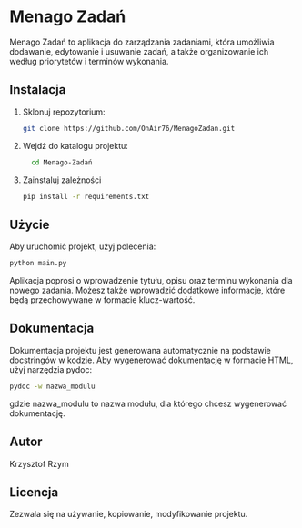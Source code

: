 # Menago Zadań

Menago Zadań to aplikacja do zarządzania zadaniami, która umożliwia dodawanie, edytowanie i usuwanie zadań, a także organizowanie ich według priorytetów i terminów wykonania.

## Instalacja

1. Sklonuj repozytorium:
   ```bash
   git clone https://github.com/OnAir76/MenagoZadan.git

2. Wejdź do katalogu projektu:
   ```bash
     cd Menago-Zadań
   
4. Zainstaluj zależności
   ```bash
   pip install -r requirements.txt

## Użycie
Aby uruchomić projekt, użyj polecenia:
 ```bash
python main.py
```
Aplikacja poprosi o wprowadzenie tytułu, opisu oraz terminu wykonania dla nowego zadania. Możesz także wprowadzić dodatkowe informacje, które będą przechowywane w formacie klucz-wartość.

## Dokumentacja
Dokumentacja projektu jest generowana automatycznie na podstawie docstringów w kodzie. Aby wygenerować dokumentację w formacie HTML, użyj narzędzia pydoc:
```bash
pydoc -w nazwa_modulu
```
gdzie nazwa_modulu to nazwa modułu, dla którego chcesz wygenerować dokumentację.

## Autor
Krzysztof Rzym


## Licencja
Zezwala się na używanie, kopiowanie, modyfikowanie projektu.
